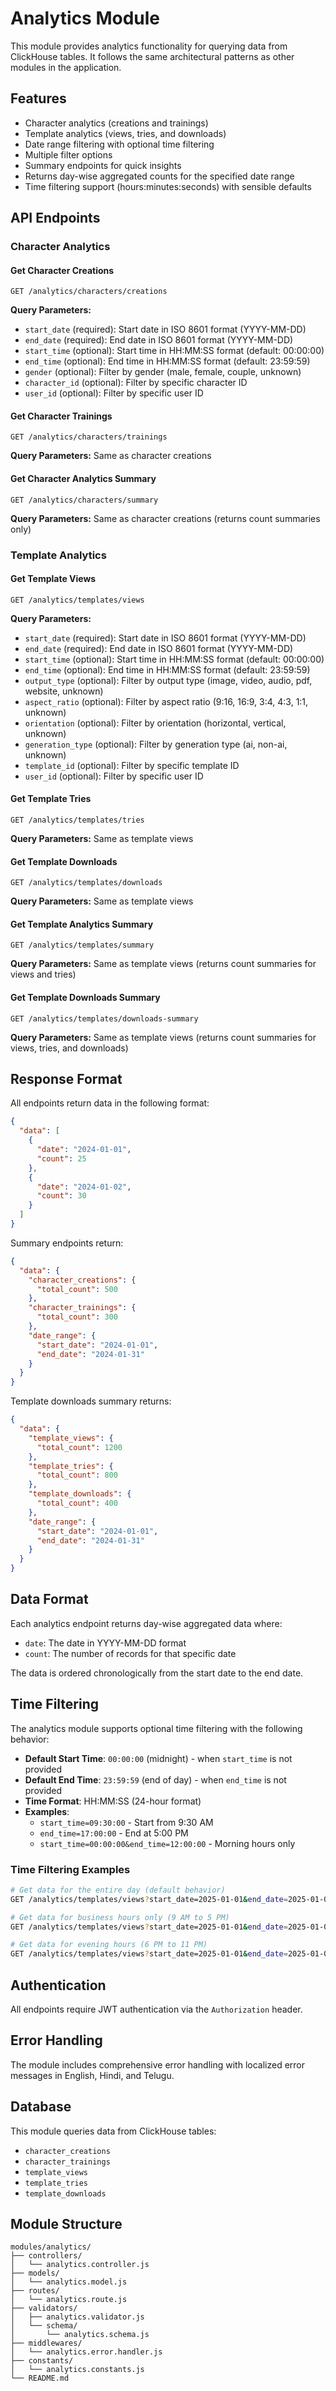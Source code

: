 # Analytics Module

This module provides analytics functionality for querying data from ClickHouse tables. It follows the same architectural patterns as other modules in the application.

## Features

- Character analytics (creations and trainings)
- Template analytics (views, tries, and downloads)
- Date range filtering with optional time filtering
- Multiple filter options
- Summary endpoints for quick insights
- Returns day-wise aggregated counts for the specified date range
- Time filtering support (hours:minutes:seconds) with sensible defaults

## API Endpoints

### Character Analytics

#### Get Character Creations
```
GET /analytics/characters/creations
```

**Query Parameters:**
- `start_date` (required): Start date in ISO 8601 format (YYYY-MM-DD)
- `end_date` (required): End date in ISO 8601 format (YYYY-MM-DD)
- `start_time` (optional): Start time in HH:MM:SS format (default: 00:00:00)
- `end_time` (optional): End time in HH:MM:SS format (default: 23:59:59)
- `gender` (optional): Filter by gender (male, female, couple, unknown)
- `character_id` (optional): Filter by specific character ID
- `user_id` (optional): Filter by specific user ID

#### Get Character Trainings
```
GET /analytics/characters/trainings
```

**Query Parameters:** Same as character creations

#### Get Character Analytics Summary
```
GET /analytics/characters/summary
```

**Query Parameters:** Same as character creations (returns count summaries only)

### Template Analytics

#### Get Template Views
```
GET /analytics/templates/views
```

**Query Parameters:**
- `start_date` (required): Start date in ISO 8601 format (YYYY-MM-DD)
- `end_date` (required): End date in ISO 8601 format (YYYY-MM-DD)
- `start_time` (optional): Start time in HH:MM:SS format (default: 00:00:00)
- `end_time` (optional): End time in HH:MM:SS format (default: 23:59:59)
- `output_type` (optional): Filter by output type (image, video, audio, pdf, website, unknown)
- `aspect_ratio` (optional): Filter by aspect ratio (9:16, 16:9, 3:4, 4:3, 1:1, unknown)
- `orientation` (optional): Filter by orientation (horizontal, vertical, unknown)
- `generation_type` (optional): Filter by generation type (ai, non-ai, unknown)
- `template_id` (optional): Filter by specific template ID
- `user_id` (optional): Filter by specific user ID

#### Get Template Tries
```
GET /analytics/templates/tries
```

**Query Parameters:** Same as template views

#### Get Template Downloads
```
GET /analytics/templates/downloads
```

**Query Parameters:** Same as template views

#### Get Template Analytics Summary
```
GET /analytics/templates/summary
```

**Query Parameters:** Same as template views (returns count summaries for views and tries)

#### Get Template Downloads Summary
```
GET /analytics/templates/downloads-summary
```

**Query Parameters:** Same as template views (returns count summaries for views, tries, and downloads)

## Response Format

All endpoints return data in the following format:

```json
{
  "data": [
    {
      "date": "2024-01-01",
      "count": 25
    },
    {
      "date": "2024-01-02", 
      "count": 30
    }
  ]
}
```

Summary endpoints return:

```json
{
  "data": {
    "character_creations": {
      "total_count": 500
    },
    "character_trainings": {
      "total_count": 300
    },
    "date_range": {
      "start_date": "2024-01-01",
      "end_date": "2024-01-31"
    }
  }
}
```

Template downloads summary returns:

```json
{
  "data": {
    "template_views": {
      "total_count": 1200
    },
    "template_tries": {
      "total_count": 800
    },
    "template_downloads": {
      "total_count": 400
    },
    "date_range": {
      "start_date": "2024-01-01",
      "end_date": "2024-01-31"
    }
  }
}
```

## Data Format

Each analytics endpoint returns day-wise aggregated data where:
- `date`: The date in YYYY-MM-DD format
- `count`: The number of records for that specific date

The data is ordered chronologically from the start date to the end date.

## Time Filtering

The analytics module supports optional time filtering with the following behavior:

- **Default Start Time**: `00:00:00` (midnight) - when `start_time` is not provided
- **Default End Time**: `23:59:59` (end of day) - when `end_time` is not provided
- **Time Format**: HH:MM:SS (24-hour format)
- **Examples**:
  - `start_time=09:30:00` - Start from 9:30 AM
  - `end_time=17:00:00` - End at 5:00 PM
  - `start_time=00:00:00&end_time=12:00:00` - Morning hours only

### Time Filtering Examples

```bash
# Get data for the entire day (default behavior)
GET /analytics/templates/views?start_date=2025-01-01&end_date=2025-01-01

# Get data for business hours only (9 AM to 5 PM)
GET /analytics/templates/views?start_date=2025-01-01&end_date=2025-01-01&start_time=09:00:00&end_time=17:00:00

# Get data for evening hours (6 PM to 11 PM)
GET /analytics/templates/views?start_date=2025-01-01&end_date=2025-01-01&start_time=18:00:00&end_time=23:00:00
```

## Authentication

All endpoints require JWT authentication via the `Authorization` header.

## Error Handling

The module includes comprehensive error handling with localized error messages in English, Hindi, and Telugu.

## Database

This module queries data from ClickHouse tables:
- `character_creations`
- `character_trainings`
- `template_views`
- `template_tries`
- `template_downloads`

## Module Structure

```
modules/analytics/
├── controllers/
│   └── analytics.controller.js
├── models/
│   └── analytics.model.js
├── routes/
│   └── analytics.route.js
├── validators/
│   ├── analytics.validator.js
│   └── schema/
│       └── analytics.schema.js
├── middlewares/
│   └── analytics.error.handler.js
├── constants/
│   └── analytics.constants.js
└── README.md
```
